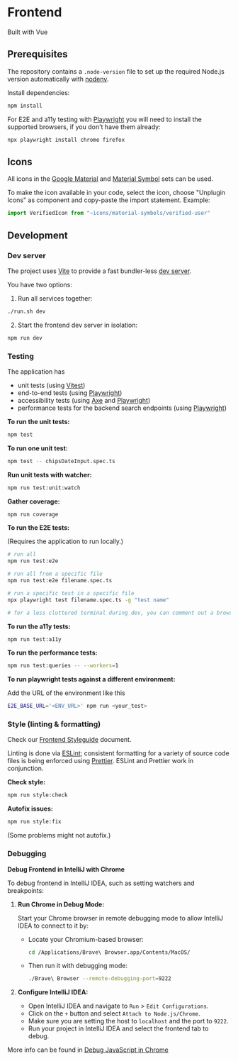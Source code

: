 # Frontend

Built with Vue

## Prerequisites

The repository contains a `.node-version` file to set up the required Node.js version automatically
with [nodenv](https://github.com/nodenv/nodenv).

Install dependencies:

```bash
npm install
```

For E2E and a11y testing with [Playwright](https://playwright.dev/docs/intro) you will need to install the supported
browsers, if you don't have them already:

```bash
npx playwright install chrome firefox
```

## Icons

All icons in the [Google Material](https://icon-sets.iconify.design/ic) and [Material Symbol](https://icon-sets.iconify.design/material-symbols) sets can be used.

To make the icon available in your code, select the icon, choose "Unplugin Icons" as component and copy-paste the import statement. Example:

```typescript
import VerifiedIcon from "~icons/material-symbols/verified-user"
```

## Development

### Dev server

The project uses [Vite](https://vitejs.dev/guide/) to provide a fast bundler-less [dev server](http://127.0.0.1/).

You have two options:

1. Run all services together:

```bash
./run.sh dev
```

2. Start the frontend dev server in isolation:

```bash
npm run dev
```

### Testing

The application has

- unit tests (using [Vitest](https://github.com/vitest-dev/vitest))
- end-to-end tests (using [Playwright](https://playwright.dev/docs/intro))
- accessibility tests (using [Axe](https://github.com/abhinaba-ghosh/axe-playwright#readme)
  and [Playwright](https://playwright.dev/docs/intro))
- performance tests for the backend search endpoints (using [Playwright](https://playwright.dev/docs/intro))

**To run the unit tests:**

```bash
npm test
```

**To run one unit test:**

```bash
npm test -- chipsDateInput.spec.ts
```

**Run unit tests with watcher:**

```bash
npm run test:unit:watch
```

**Gather coverage:**

```bash
npm run coverage
```

**To run the E2E tests:**

(Requires the application to run locally.)

```bash
# run all
npm run test:e2e

# run all from a specific file
npm run test:e2e filename.spec.ts

# run a specific test in a specific file
npx playwright test filename.spec.ts -g "test name"

# for a less cluttered terminal during dev, you can comment out a browser in playwright.config.ts
```

**To run the a11y tests:**

```bash
npm run test:a11y
```

**To run the performance tests:**

```bash
npm run test:queries -- --workers=1
```

**To run playwright tests against a different environment:**

Add the URL of the environment like this

```bash
E2E_BASE_URL='<ENV_URL>' npm run <your_test>
```

### Style (linting & formatting)

Check our [Frontend Styleguide](FRONTEND_STYLEGUIDE.md) document.

Linting is done via [ESLint](https://eslint.org/docs/user-guide/getting-started); consistent formatting for a variety of
source code files is being enforced using [Prettier](https://prettier.io/docs/en/index.html). ESLint and Prettier work
in conjunction.

**Check style:**

```bash
npm run style:check
```

**Autofix issues:**

```bash
npm run style:fix
```

(Some problems might not autofix.)

### Debugging

**Debug Frontend in IntelliJ with Chrome**

To debug frontend in IntelliJ IDEA, such as setting watchers and breakpoints:

1. **Run Chrome in Debug Mode:**

   Start your Chrome browser in remote debugging mode to allow IntelliJ IDEA to connect to it by:

   - Locate your Chromium-based browser:
     ```bash
     cd /Applications/Brave\ Browser.app/Contents/MacOS/
     ```
   - Then run it with debugging mode:
     ```bash
     ./Brave\ Browser --remote-debugging-port=9222
     ```

2. **Configure IntelliJ IDEA:**
   - Open IntelliJ IDEA and navigate to `Run` > `Edit Configurations`.
   - Click on the `+` button and select `Attach to Node.js/Chrome`.
   - Make sure you are setting the host to `localhost` and the port to `9222`.
   - Run your project in IntelliJ IDEA and select the frontend tab to debug.

More info can be found
in [Debug JavaScript in Chrome](https://www.jetbrains.com/help/idea/debugging-javascript-in-chrome.html)
